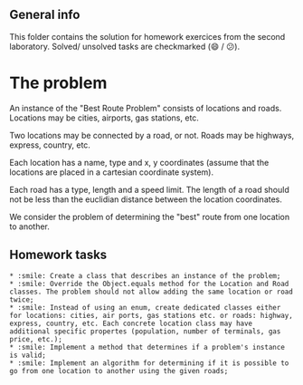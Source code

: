 ## General info
This folder contains the solution for homework exercices from the second laboratory. Solved/ unsolved tasks are checkmarked (:smile: / :confused:).

# The problem
An instance of the "Best Route Problem" consists of locations and roads. Locations may be cities, airports, gas stations, etc.

Two locations may be connected by a road, or not. Roads may be highways, express, country, etc.

Each location has a name, type and x, y coordinates (assume that the locations are placed in a cartesian coordinate system).

Each road has a type, length and a speed limit. The length of a road should not be less than the euclidian distance between the location coordinates.

We consider the problem of determining the "best" route from one location to another.

## Homework tasks
    * :smile: Create a class that describes an instance of the problem;
    * :smile: Override the Object.equals method for the Location and Road classes. The problem should not allow adding the same location or road twice;
    * :smile: Instead of using an enum, create dedicated classes either for locations: cities, air ports, gas stations etc. or roads: highway, express, country, etc. Each concrete location class may have additional specific propertes (population, number of terminals, gas price, etc.);
    * :smile: Implement a method that determines if a problem's instance is valid;
    * :smile: Implement an algorithm for determining if it is possible to go from one location to another using the given roads;

